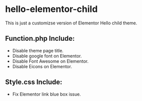 # hello-elementor-child

This is just a customizse version of Elementor Hello child theme.

## Function.php Include: 

* Disable theme page title.
* Disable google font on Elementor.
* Disable Font Awesome on Elementor.
* Disable Eicons on Elementor.

## Style.css Include: 

* Fix Elementor link blue box issue.